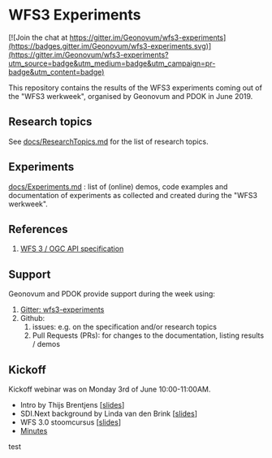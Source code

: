 # WFS3 Experiments

[![Join the chat at https://gitter.im/Geonovum/wfs3-experiments](https://badges.gitter.im/Geonovum/wfs3-experiments.svg)](https://gitter.im/Geonovum/wfs3-experiments?utm_source=badge&utm_medium=badge&utm_campaign=pr-badge&utm_content=badge)

This repository contains the results of the WFS3 experiments coming out of the "WFS3 werkweek", organised by Geonovum and PDOK in June 2019.

## Research topics
See [docs/ResearchTopics.md](docs/ResearchTopics.md) for the list of research topics.

## Experiments
[docs/Experiments.md](Experiments.md) : list of (online) demos, code examples and documentation of experiments as collected and created during the "WFS3 werkweek".

## References
1. [WFS 3 / OGC API specification](https://github.com/opengeospatial/WFS_FES/)

## Support
Geonovum and PDOK provide support during the week using:
1. [Gitter: wfs3-experiments](https://gitter.im/Geonovum/wfs3-experiments)
1. Github:
   1. issues: e.g. on the specification and/or research topics
   1. Pull Requests (PRs): for changes to the documentation, listing results / demos

## Kickoff
Kickoff webinar was on Monday 3rd of June 10:00-11:00AM.

- Intro by Thijs Brentjens [[slides](https://github.com/Geonovum/wfs3-experiments/blob/master/slides/kickoff/20190527-WFS3-werkweek.pdf)]
- SDI.Next background by Linda van den Brink [[slides](https://github.com/Geonovum/wfs3-experiments/blob/master/slides/kickoff/20190603-Kickoff-intro-SDINext-WFS3.pdf)]
- WFS 3.0 stoomcursus [[slides](https://github.com/Geonovum/wfs3-experiments/blob/master/slides/kickoff/20190603-WFS3-stoomcursus.pdf)]
- [Minutes](https://github.com/Geonovum/wfs3-experiments/blob/master/docs/KickoffMinutes.md)

test
